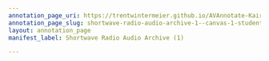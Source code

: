 ```yaml
---
annotation_page_uri: https://trentwintermeier.github.io/AVAnnotate-Kairos-Review/annotations/shortwave-radio-audio-archive-1--canvas-1-student-group-1.json
annotation_page_slug: shortwave-radio-audio-archive-1--canvas-1-student-group-1
layout: annotation_page
manifest_label: Shortwave Radio Audio Archive (1)

---
```

